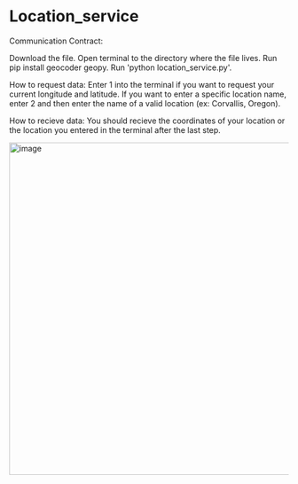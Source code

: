 # Location_service
Communication Contract: 

Download the file. Open terminal to the directory where the file lives. Run pip install geocoder geopy. Run 'python location_service.py'. 

How to request data: 
Enter 1 into the terminal if you want to request your current longitude and latitude. If you want to enter a specific location name, enter 2 and then enter the name of a valid location (ex: Corvallis, Oregon).

How to recieve data: 
You should recieve the coordinates of your location or the location you entered in the terminal after the last step. 

<img width="600" alt="image" src="https://github.com/jessvasilenko/GiggleApp/assets/107789798/ccbb66ec-7e5a-48bb-96a9-49c309fc9195">
